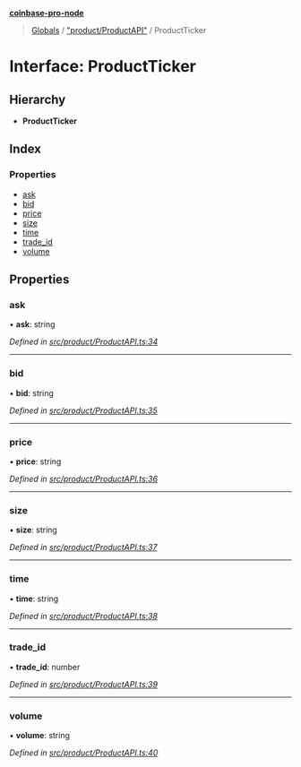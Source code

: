 **[coinbase-pro-node](../README.md)**

> [Globals](../globals.md) / ["product/ProductAPI"](../modules/_product_productapi_.md) / ProductTicker

# Interface: ProductTicker

## Hierarchy

- **ProductTicker**

## Index

### Properties

- [ask](_product_productapi_.productticker.md#ask)
- [bid](_product_productapi_.productticker.md#bid)
- [price](_product_productapi_.productticker.md#price)
- [size](_product_productapi_.productticker.md#size)
- [time](_product_productapi_.productticker.md#time)
- [trade_id](_product_productapi_.productticker.md#trade_id)
- [volume](_product_productapi_.productticker.md#volume)

## Properties

### ask

• **ask**: string

_Defined in [src/product/ProductAPI.ts:34](https://github.com/bennyn/coinbase-pro-node/blob/26bf4d8/src/product/ProductAPI.ts#L34)_

---

### bid

• **bid**: string

_Defined in [src/product/ProductAPI.ts:35](https://github.com/bennyn/coinbase-pro-node/blob/26bf4d8/src/product/ProductAPI.ts#L35)_

---

### price

• **price**: string

_Defined in [src/product/ProductAPI.ts:36](https://github.com/bennyn/coinbase-pro-node/blob/26bf4d8/src/product/ProductAPI.ts#L36)_

---

### size

• **size**: string

_Defined in [src/product/ProductAPI.ts:37](https://github.com/bennyn/coinbase-pro-node/blob/26bf4d8/src/product/ProductAPI.ts#L37)_

---

### time

• **time**: string

_Defined in [src/product/ProductAPI.ts:38](https://github.com/bennyn/coinbase-pro-node/blob/26bf4d8/src/product/ProductAPI.ts#L38)_

---

### trade_id

• **trade_id**: number

_Defined in [src/product/ProductAPI.ts:39](https://github.com/bennyn/coinbase-pro-node/blob/26bf4d8/src/product/ProductAPI.ts#L39)_

---

### volume

• **volume**: string

_Defined in [src/product/ProductAPI.ts:40](https://github.com/bennyn/coinbase-pro-node/blob/26bf4d8/src/product/ProductAPI.ts#L40)_
